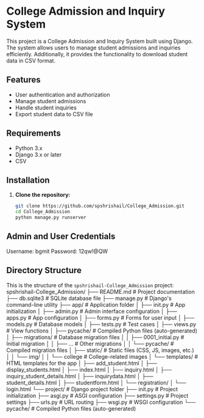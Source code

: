 # College Admission and Inquiry System

This project is a College Admission and Inquiry System built using Django. The system allows users to manage student admissions and inquiries efficiently. Additionally, it provides the functionality to download student data in CSV format.

## Features

- User authentication and authorization
- Manage student admissions
- Handle student inquiries
- Export student data to CSV file

## Requirements

- Python 3.x
- Django 3.x or later
- CSV

## Installation

1. **Clone the repository:**

   ```sh
   git clone https://github.com/spshrishail/College_Admission.git   
   cd College_Admission
   python manage.py runserver
## Admin and User Credentials
Username: bgmit
Password: 12qw!@QW

## Directory Structure

This is the structure of the `spshrishail-College_Admission` project:
spshrishail-College_Admission/ ├── README.md # Project documentation ├── db.sqlite3 # SQLite database file ├── manage.py # Django's command-line utility ├── app/ # Application folder │ ├── init.py # App initialization │ ├── admin.py # Admin interface configuration │ ├── apps.py # App configuration │ ├── forms.py # Forms for user input │ ├── models.py # Database models │ ├── tests.py # Test cases │ ├── views.py # View functions │ ├── pycache/ # Compiled Python files (auto-generated) │ ├── migrations/ # Database migration files │ │ ├── 0001_initial.py # Initial migration │ │ ├── ... # Other migrations │ │ └── pycache/ # Compiled migration files │ ├── static/ # Static files (CSS, JS, images, etc.) │ │ └── img/ │ │ └── college # College-related images │ └── templates/ # HTML templates for the app │ ├── add_student.html │ ├── display_students.html │ ├── index.html │ ├── inquiry.html │ ├── inquiry_student_details.html │ ├── inquirydata.html │ ├── student_details.html │ ├── studentform.html │ └── registration/ │ └── login.html └── project/ # Django project folder ├── init.py # Project initialization ├── asgi.py # ASGI configuration ├── settings.py # Project settings ├── urls.py # URL routing ├── wsgi.py # WSGI configuration └── pycache/ # Compiled Python files (auto-generated)
